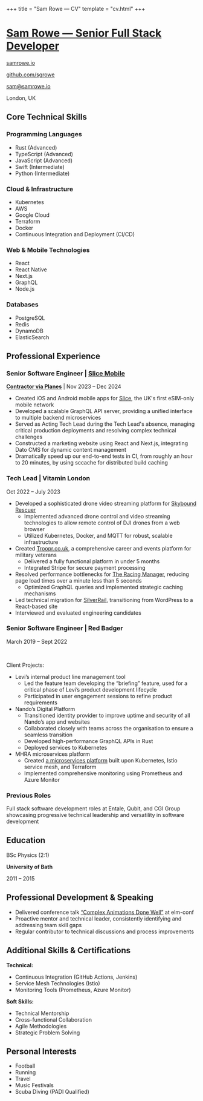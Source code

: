 +++
title = "Sam Rowe — CV"
template = "cv.html"
+++

# [Sam Rowe — Senior Full Stack Developer](https://samrowe.io/)

<div class="pt-2 space-y-3">

[samrowe.io](https://samrowe.io/)

[github.com/sgrowe](https://github.com/sgrowe/)

[sam@samrowe.io](mailto:sam@samrowe.io)

London, UK

</div>

<!-- ## Professional Summary

A versatile full stack developer with 10+ years of experience delivering innovative technical solutions across retail, finance, hospitality, and public sector industries. Proven track record of leading complex software projects, mentoring teams, and driving technical excellence through cutting-edge technologies and strategic problem-solving. Adept at bridging technical complexity with business needs, with a strong background in microservices, cloud infrastructure, and mobile application development. -->

## Core Technical Skills

### Programming Languages

- Rust <span class="opacity-80 font-light">(Advanced)</span>
- TypeScript <span class="opacity-80 font-light">(Advanced)</span>
- JavaScript <span class="opacity-80 font-light">(Advanced)</span>
- Swift <span class="opacity-80 font-light">(Intermediate)</span>
- Python <span class="opacity-80 font-light">(Intermediate)</span>

### Cloud & Infrastructure

- Kubernetes
- AWS
- Google Cloud
- Terraform
- Docker
- Continuous Integration and Deployment (CI/CD)

### Web & Mobile Technologies

- React
- React Native
- Next.js
- GraphQL
- Node.js

### Databases

- PostgreSQL
- Redis
- DynamoDB
- ElasticSearch

## Professional Experience

### Senior Software Engineer | [Slice Mobile](https://slicemobile.com/)

**[Contractor via Planes](https://www.planes.studio/)** | Nov 2023 – Dec 2024

- Created iOS and Android mobile apps for [Slice](https://slicemobile.com), the UK's first eSIM-only mobile network
- Developed a scalable GraphQL API server, providing a unified interface to multiple backend microservices
- Served as Acting Tech Lead during the Tech Lead's absence, managing critical production deployments and resolving complex technical challenges
- Constructed a marketing website using React and Next.js, integrating Dato CMS for dynamic content management
- Dramatically speed up our end-to-end tests in CI, from roughly an hour to 20 minutes, by using sccache for distributed build caching

### Tech Lead | Vitamin London

Oct 2022 – July 2023

- Developed a sophisticated drone video streaming platform for [Skybound Rescuer](https://skyboundrescuerproject.com/)
  - Implemented advanced drone control and video streaming technologies to allow remote control of DJI drones from a web browser
  - Utilized Kubernetes, Docker, and MQTT for robust, scalable infrastructure
- Created [Troopr.co.uk](https://www.troopr.co.uk/), a comprehensive career and events platform for military veterans
  - Delivered a fully functional platform in under 5 months
  - Integrated Stripe for secure payment processing
- Resolved performance bottlenecks for [The Racing Manager](https://theracingmanager.com/), reducing page load times over a minute less than 5 seconds
  - Optimized GraphQL queries and implemented strategic caching mechanisms
- Led technical migration for [SilverRail](https://silverrailtech.com/), transitioning from WordPress to a React-based site
- Interviewed and evaluated engineering candidates

### Senior Software Engineer | Red Badger

March 2019 – Sept 2022

<br />

Client Projects:

- Levi’s internal product line management tool
  - Led the feature team developing the “briefing” feature, used for a critical phase of Levi’s product development lifecycle
  - Participated in user engagement sessions to refine product requirements
- Nando’s Digital Platform
  - Transitioned identity provider to improve uptime and security of all Nando’s app and websites
  - Collaborated closely with teams across the organisation to ensure a seamless transition
  - Developed high-performance GraphQL APIs in Rust
  - Deployed services to Kubernetes
- MHRA microservices platform
  - Created [a microservices platform](https://github.com/MHRA/products) built upon Kubernetes, Istio service mesh, and Terraform
  - Implemented comprehensive monitoring using Prometheus and Azure Monitor

### Previous Roles

Full stack software development roles at Entale, Qubit, and CGI Group showcasing progressive technical leadership and versatility in software development

## Education

BSc Physics (2:1)

**University of Bath**

2011 – 2015

## Professional Development & Speaking

- Delivered conference talk [“Complex Animations Done Well”](https://youtu.be/DBVHxkMBfF4) at elm-conf
- Proactive mentor and technical leader, consistently identifying and addressing team skill gaps
- Regular contributor to technical discussions and process improvements

## Additional Skills & Certifications

**Technical:**

- Continuous Integration (GitHub Actions, Jenkins)
- Service Mesh Technologies (Istio)
- Monitoring Tools (Prometheus, Azure Monitor)

**Soft Skills:**

- Technical Mentorship
- Cross-functional Collaboration
- Agile Methodologies
- Strategic Problem Solving

## Personal Interests

- Football
- Running
- Travel
- Music Festivals
- Scuba Diving (PADI Qualified)
